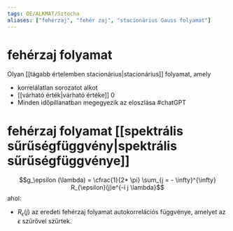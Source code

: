 ```yaml
---
tags: OE/ALKMAT/Sztocha 
aliases: ["fehérzaj", "fehér zaj", "stacionárius Gauss folyamat"]
---
```


# fehérzaj folyamat
Olyan [[tágabb értelemben stacionárius|stacionárius]] folyamat, amely
- korrelálatlan sorozatot alkot
- [[várható érték|várható értéke]] 0
- Minden időpillanatban megegyezik az eloszlása
#chatGPT 

# fehérzaj folyamat [[spektrális sűrűségfüggvény|spektrális sűrűségfüggvénye]]
$$g_\epsilon (\lambda) = \cfrac{1}{2* \pi} \sum_{j = - \infty}^{\infty} R_{\epsilon}(j)e^{-i j \lambda}$$
ahol:
- $R_\epsilon(j)$ az eredeti fehérzaj folyamat autokorrelációs függvénye, amelyet az $\epsilon$ szűrővel szűrtek.